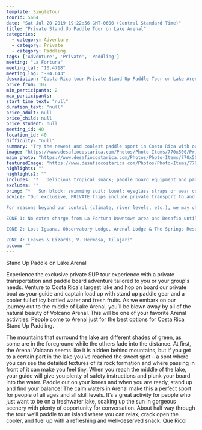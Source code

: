 ```yaml
---
template: SingleTour
tourId: 5664
date: "Sat Jul 20 2019 19:22:56 GMT-0600 (Central Standard Time)"
title: "Private Stand Up Paddle Tour on Lake Arenal"
categories: 
  - category: Adventure
  - category: Private
  - category: Paddling
tags: ['Adventure', 'Private', 'Paddling']
meeting: "La Fortuna"
meeting_lat: "10.4718"
meeting_lng: "-84.643"
description: "Costa Rica tour Private Stand Up Paddle Tour on Lake Arenal, id 5664"
price_from: 107
min_participants: 2
max_participants: 
start_time_text: "null"
duration_text: "null"
price_adult: null
price_child: null
price_student: null
meeting_id: 40
location_id: 40
difficulty: "null"
summary: "Try the newest and coolest paddle sport in Costa Rica with our exclusive private tour and transport personalized to your needs, right on tranquil Lake Arenal with beautiful views of the colossal Arenal Volcano. Stand Up Paddling looks exactly as it sounds: you stand up on a large, wide, super buoyant board (similar to a surfboard) & use a long paddle to move yourself along. You'll feel like you're walking on water! If yo..."
image: "https://www.desafiocostarica.com/Photos/Photo-Items/770x500/Private-Stand-Up-Paddle-Tour-on-Lake-Arenal-1481655821.jpg"
main_photo: "https://www.desafiocostarica.com/Photos/Photo-Items/770x500/Private-Stand-Up-Paddle-Tour-on-Lake-Arenal-1481655821.jpg"
featuredImage: "https://www.desafiocostarica.com/Photos/Photo-Items/770x500/Private-Stand-Up-Paddle-Tour-on-Lake-Arenal-1481655821.jpg"
highlights: ""
highlights2: ""
includes: "*   Delicious tropical snack; paddle board equipment and paddling instructions; guide; transport via van and boat; free WiFi in our Desafio vans"
excludes: ""
bring: "*   Sun block; swimming suit; towel; eyeglass straps or wear contact lense; t-shirt and shorts to get wet in;"
advice: "Our exclusive, PRIVATE trips include private transport to and from your hotel, you get our most-experienced, top bilingual guides to accompany you, personalized choice of food options, no sense of rushing along - you can take your time, plus you get your photos included. This is one of our Arenal private tours collection. We can customize any Stand Up Paddle trip and have even had clients propose marriage during a SUP tour to one of our private, secluded coves at the base of the majestic and awe-inspiring Arenal Volcano. Have a look at our Adventure Waiver if you have questions about our adventure tour policies.

For reasons beyond our control (climate, river levels, etc.), we may change to a more-suitable tour with an equal or similar adventure-appeal or offer other tour options so you don't miss out on a fun day in Costa Rica. We reserve the right to cancel a trip due to unfavorable conditions & will only run a tour according to our policies. Full refund is given if (on rare occasion) no tour is run. We pride ourselves in one of the most customer-friendly reservations policies in the market.This adventure involves some inherent risk and physical exertion, so you must be in good physical conditions!NOTE: We have an extra transport charge for hotels outside of our normal pick-up Zone 1. The pick-up areas are arranged as:

ZONE 1: No extra charge from La Fortuna Downtown area and Desafio until Tabacon Hot Springs

ZONE 2: Lost Iguana, Observatory Lodge, Arenal Lodge & The Springs Resort: ZONE 3: Rancho Margot, Linda Vista, Arenal Vista Lodge

ZONE 4: Leaves & Lizards, V. Hermosa, Tilajari"
accom: ""
---
```

Stand Up Paddle on Lake Arenal

Experience the exclusive private SUP tour experience with a private transportation and paddle board adventure tailored to you or your group's needs. Venture to Costa Rica's largest lake and hop on board our private boat as your guide and captain load up with stand up paddle gear and a cooler full of icy bottled water and fresh fruits. As we embark on our journey out to the middle of Lake Arenal, you’ll be blown away by all of the natural beauty of Volcano Arenal. This will be one of your favorite Arenal activities. People come to Arenal just for the best options for Costa Rica Stand Up Paddling.

The mountains that surround the lake are different shades of green, as some are in the foreground while the others fade into the distance. At first, the Arenal Volcano seems like it is hidden behind mountains, but if you get to a certain part in the lake you’ve reached the sweet spot – a spot where you can see the detailed textures of its rock formation and where passing in front of it can make you feel tiny. When you reach the middle of the lake, your guide will give you plenty of safety instructions and plunk your board into the water. Paddle out on your knees and when you are ready, stand up and find your balance! The calm waters in Arenal make this a perfect sport for people of all ages and all skill levels. It’s a great activity for people who just want to be on a freshwater lake, soaking up the sun in gorgeous scenery with plenty of opportunity for conversation. About half way through the tour we’ll paddle to an island where you can relax, crack open the cooler, and fuel up with a refreshing and well-deserved snack. Que Rico!